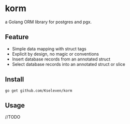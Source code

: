 # korm 
a Golang ORM library for postgres and pgx.

## Feature
* Simple data mapping with struct tags
* Explicit by design, no magic or conventions
* Insert database records from an annotated struct
* Select database records into an annotated struct or slice

## Install
```shell
go get github.com/Kseleven/korm
```

## Usage
//TODO